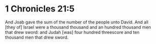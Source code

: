 # 1 Chronicles 21:5

And Joab gave the sum of the number of the people unto David. And all [they of] Israel were a thousand thousand and an hundred thousand men that drew sword: and Judah [was] four hundred threescore and ten thousand men that drew sword.
